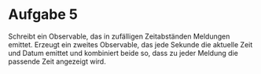 # Aufgabe 5

Schreibt ein Observable, das in zufälligen Zeitabständen Meldungen emittet. Erzeugt ein zweites Observable, das jede Sekunde die aktuelle Zeit und Datum emittet und kombiniert beide so, dass zu jeder Meldung die passende Zeit angezeigt wird.
